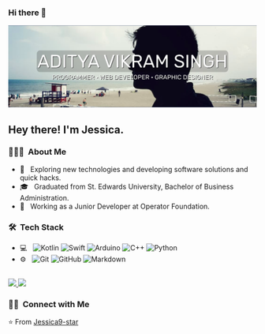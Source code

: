 ### Hi there 👋

<!--
**Jessica9-star/Jessica9-star** is a ✨ _special_ ✨ repository because its `README.md` (this file) appears on your GitHub profile.

Here are some ideas to get you started:

- 🔭 I’m currently working on ...
- 🌱 I’m currently learning ...
- 👯 I’m looking to collaborate on ...
- 🤔 I’m looking for help with ...
- 💬 Ask me about ...
- 📫 How to reach me: ...
- 😄 Pronouns: ...
- ⚡ Fun fact: ...
-->

<img src="https://raw.githubusercontent.com/AVS1508/AVS1508/master/assets/Aditya%20Vikram%20Singh%20Banner.png">

<h2> Hey there! I'm Jessica.</h2>

<h3> 👨🏻‍💻 &nbsp;About Me </h3>

- 🤔 &nbsp; Exploring new technologies and developing software solutions and quick hacks.
- 🎓 &nbsp; Graduated from St. Edwards University, Bachelor of Business Administration.
- 💼 &nbsp; Working as a Junior Developer at Operator Foundation.

<h3> 🛠 &nbsp;Tech Stack</h3>

- 💻 &nbsp;
  ![Kotlin](https://img.shields.io/badge/Kotlin-0095D5?&style=for-the-badge&logo=kotlin&logoColor=white)
  ![Swift](https://img.shields.io/badge/Swift-FA7343?style=for-the-badge&logo=swift&logoColor=white)
  ![Arduino](https://img.shields.io/badge/Arduino_IDE-00979D?style=for-the-badge&logo=arduino&logoColor=white)
  ![C++](https://img.shields.io/badge/-C++-333333?style=flat&logo=C%2B%2B&logoColor=00599C)
  ![Python](https://img.shields.io/badge/-Python-333333?style=flat&logo=python)
- ⚙️ &nbsp;
  ![Git](https://img.shields.io/badge/-Git-333333?style=flat&logo=git)
  ![GitHub](https://img.shields.io/badge/-GitHub-333333?style=flat&logo=github)
  ![Markdown](https://img.shields.io/badge/-Markdown-333333?style=flat&logo=markdown)

<br/>

<a href="https://github.com/Jessica9-star">
  <img height="180em" src="https://github-readme-stats.vercel.app/api?username=Jessica9-star&theme=buefy&show_icons=true" />
  <img height="180em" src="https://github-readme-stats.vercel.app/api/top-langs/?username=Jessica9-star&theme=buefy&layout=compact" />
</a>

<br/>

<h3> 🤝🏻 &nbsp;Connect with Me </h3>

⭐️ From [Jessica9-star](https://github.com/Jessica9-star)
